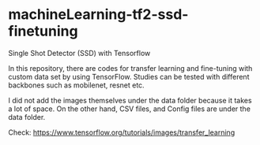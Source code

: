 # machineLearning-tf2-ssd-finetuning
Single Shot Detector (SSD) with Tensorflow

In this repository, there are codes for transfer learning and fine-tuning with custom data set by using TensorFlow. Studies can be tested with different backbones such as mobilenet, resnet etc.

I did not add the images themselves under the data folder because it takes a lot of space. On the other hand, CSV files, and Config files are under the data folder.

Check: https://www.tensorflow.org/tutorials/images/transfer_learning
